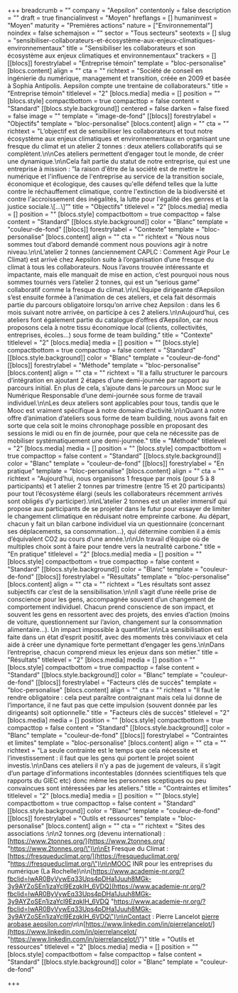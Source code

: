 +++
breadcrumb = ""
company = "Aepsilon"
contentonly = false
description = ""
draft = true
financialinvest = "Moyen"
hreflangs = []
humaninvest = "Moyen"
maturity = "Premières actions"
nature = ["Environnemental"]
noindex = false
schemajson = ""
sector = "Tous secteurs"
seotexts = []
slug = "sensibiliser-collaborateurs-et-écosystème-aux-enjeux-climatiques-environnementaux"
title = "Sensibiliser les collaborateurs et son écosystème aux enjeux climatiques et environnementaux"
trackers = []
[[blocs]]
forestrylabel = "Entreprise témoin"
template = "bloc-personalise"
[blocs.content]
align = ""
cta = ""
richtext = "Société de conseil en ingénierie du numérique, management et transition, créée en 2009 et basée à Sophia Antipolis. Aepsilon compte une trentaine de collaborateurs."
title = "Entreprise témoin"
titlelevel = "2"
[blocs.media]
media = []
position = ""
[blocs.style]
compactbottom = true
compacttop = false
content = "Standard"
[[blocs.style.background]]
centered = false
darken = false
fixed = false
image = ""
template = "image-de-fond"
[[blocs]]
forestrylabel = "Objectifs"
template = "bloc-personalise"
[blocs.content]
align = ""
cta = ""
richtext = "L’objectif est de sensibiliser les collaborateurs et tout notre écosystème aux enjeux climatiques et environnementaux en organisant une fresque du climat et un atelier 2 tonnes : deux ateliers collaboratifs qui se complètent.\n\nCes ateliers permettent d’engager tout le monde, de créer une dynamique.\n\nCela fait partie du statut de notre entreprise, qui est une entreprise à mission : “la raison d'être de la société est de mettre le numérique et l'influence de l'entreprise au service de la transition sociale, économique et écologique, des causes qu'elle défend telles que la lutte contre le réchauffement climatique, contre l'extinction de la biodiversité et contre l'accroissement des inégalités, la lutte pour l'égalité des genres et la justice sociale.\\[...\\]”"
title = "Objectifs"
titlelevel = "2"
[blocs.media]
media = []
position = ""
[blocs.style]
compactbottom = true
compacttop = false
content = "Standard"
[[blocs.style.background]]
color = "Blanc"
template = "couleur-de-fond"
[[blocs]]
forestrylabel = "Contexte"
template = "bloc-personalise"
[blocs.content]
align = ""
cta = ""
richtext = "Nous nous sommes tout d’abord demandé comment nous pouvions agir à notre niveau.\n\nL’atelier 2 tonnes (anciennement CAPLC : Comment Agir Pour Le Climat) est arrivé chez Aepsilon suite à l’organisation d’une fresque du climat à tous les collaborateurs. Nous l’avons trouvée intéressante et impactante, mais elle manquait de mise en action, c’est pourquoi nous nous sommes tournés vers l’atelier 2 tonnes, qui est un “serious game” collaboratif comme la fresque du climat.\n\nL’équipe dirigeante d’Aepsilon s’est ensuite formée à l’animation de ces ateliers, et cela fait désormais partie du parcours obligatoire lorsqu’on arrive chez Aepsilon : dans les 6 mois suivant notre arrivée, on participe à ces 2 ateliers.\n\nAujourd’hui, ces ateliers font également partie du catalogue d’offres d’Aepsilon, car nous proposons cela à notre tissu économique local (clients, collectivités, entreprises, écoles…) sous forme de team building."
title = "Contexte"
titlelevel = "2"
[blocs.media]
media = []
position = ""
[blocs.style]
compactbottom = true
compacttop = false
content = "Standard"
[[blocs.style.background]]
color = "Blanc"
template = "couleur-de-fond"
[[blocs]]
forestrylabel = "Méthode"
template = "bloc-personalise"
[blocs.content]
align = ""
cta = ""
richtext = "Il a fallu structurer le parcours d’intégration en ajoutant 2 étapes d’une demi-journée par rapport au parcours initial. En plus de cela, s’ajoute dans le parcours un Mooc sur le Numérique Responsable d’une demi-journée sous forme de travail individuel.\n\nLes deux ateliers sont applicables pour tous, tandis que le Mooc est vraiment spécifique à notre domaine d’activité.\n\nQuant à notre offre d’animation d’ateliers sous forme de team building, nous avons fait en sorte que cela soit le moins chronophage possible en proposant des sessions le midi ou en fin de journée, pour que cela ne nécessite pas de mobiliser systématiquement une demi-journée."
title = "Méthode"
titlelevel = "2"
[blocs.media]
media = []
position = ""
[blocs.style]
compactbottom = true
compacttop = false
content = "Standard"
[[blocs.style.background]]
color = "Blanc"
template = "couleur-de-fond"
[[blocs]]
forestrylabel = "En pratique"
template = "bloc-personalise"
[blocs.content]
align = ""
cta = ""
richtext = "Aujourd’hui, nous organisons 1 fresque par mois (pour 5 à 8 participants) et 1 atelier 2 tonnes par trimestre (entre 15 et 20 participants) pour tout l’écosystème élargi (seuls les collaborateurs récemment arrivés sont obligés d’y participer).\n\nL’atelier 2 tonnes est un atelier immersif qui propose aux participants de se projeter dans le futur pour essayer de limiter le changement climatique en réduisant notre empreinte carbone. Au départ, chacun y fait un bilan carbone individuel via un questionnaire (concernant ses déplacements, sa consommation…), qui détermine combien il a émis d’équivalent CO2 au cours d’une année.\n\nUn travail d’équipe où de multiples choix sont à faire pour tendre vers la neutralité carbone."
title = "En pratique"
titlelevel = "2"
[blocs.media]
media = []
position = ""
[blocs.style]
compactbottom = true
compacttop = false
content = "Standard"
[[blocs.style.background]]
color = "Blanc"
template = "couleur-de-fond"
[[blocs]]
forestrylabel = "Résultats"
template = "bloc-personalise"
[blocs.content]
align = ""
cta = ""
richtext = "Les résultats sont assez subjectifs car c’est de la sensibilisation.\n\nIl s’agit d’une réelle prise de conscience pour les gens, accompagnée souvent d’un changement de comportement individuel. Chacun prend conscience de son impact, et souvent les gens en ressortent avec des projets, des envies d’action (moins de voiture, questionnement sur l’avion, changement sur la consommation alimentaire…). Un impact impossible à quantifier.\n\nLa sensibilisation est faite dans un état d’esprit positif, avec des moments très conviviaux et cela aide à créer une dynamique forte permettant d’engager les gens.\n\nDans l’entreprise, chacun comprend mieux les enjeux dans son métier."
title = "Résultats"
titlelevel = "2"
[blocs.media]
media = []
position = ""
[blocs.style]
compactbottom = true
compacttop = false
content = "Standard"
[[blocs.style.background]]
color = "Blanc"
template = "couleur-de-fond"
[[blocs]]
forestrylabel = "Facteurs clés de succès"
template = "bloc-personalise"
[blocs.content]
align = ""
cta = ""
richtext = "Il faut le rendre obligatoire : cela peut paraître contraignant mais cela lui donne de l’importance, il ne faut pas que cette impulsion (souvent donnée par les dirigeants) soit optionnelle."
title = "Facteurs clés de succès"
titlelevel = "2"
[blocs.media]
media = []
position = ""
[blocs.style]
compactbottom = true
compacttop = false
content = "Standard"
[[blocs.style.background]]
color = "Blanc"
template = "couleur-de-fond"
[[blocs]]
forestrylabel = "Contraintes et limites"
template = "bloc-personalise"
[blocs.content]
align = ""
cta = ""
richtext = "La seule contrainte est le temps que cela nécessite et l’investissement : il faut que les gens qui portent le projet soient investis.\n\nDans ces ateliers il n’y a pas de jugement de valeurs, il s’agit d’un partage d’informations incontestables (données scientifiques tels que rapports du GIEC etc) donc même les personnes sceptiques ou peu convaincues sont intéressées par les ateliers."
title = "Contraintes et limites"
titlelevel = "2"
[blocs.media]
media = []
position = ""
[blocs.style]
compactbottom = true
compacttop = false
content = "Standard"
[[blocs.style.background]]
color = "Blanc"
template = "couleur-de-fond"
[[blocs]]
forestrylabel = "Outils et ressources"
template = "bloc-personalise"
[blocs.content]
align = ""
cta = ""
richtext = "Sites des associations :\n\n2 tonnes.org (devenu international) : [https://www.2tonnes.org/](https://www.2tonnes.org/ \"https://www.2tonnes.org/\")\n\nEt Fresque du Climat : [https://fresqueduclimat.org/](https://fresqueduclimat.org/ \"https://fresqueduclimat.org/\")\n\nMOOC INR pour les entreprises du numérique (La Rochelle)\n\n[https://www.academie-nr.org/?fbclid=IwAR0ByVywEq33Ups4pDHa1Juuh8MGk-3y9AYZoSEn1izaYcl9EzqkIH_6VDQ](https://www.academie-nr.org/?fbclid=IwAR0ByVywEq33Ups4pDHa1Juuh8MGk-3y9AYZoSEn1izaYcl9EzqkIH_6VDQ \"https://www.academie-nr.org/?fbclid=IwAR0ByVywEq33Ups4pDHa1Juuh8MGk-3y9AYZoSEn1izaYcl9EzqkIH_6VDQ\")\n\nContact : Pierre Lancelot [pierre arobase aepsilon.com](mailto:pierre@aepsilon.com)\n\n[https://www.linkedin.com/in/pierrelancelot/](https://www.linkedin.com/in/pierrelancelot/ \"https://www.linkedin.com/in/pierrelancelot/\")"
title = "Outils et ressources"
titlelevel = "2"
[blocs.media]
media = []
position = ""
[blocs.style]
compactbottom = false
compacttop = false
content = "Standard"
[[blocs.style.background]]
color = "Blanc"
template = "couleur-de-fond"

+++
